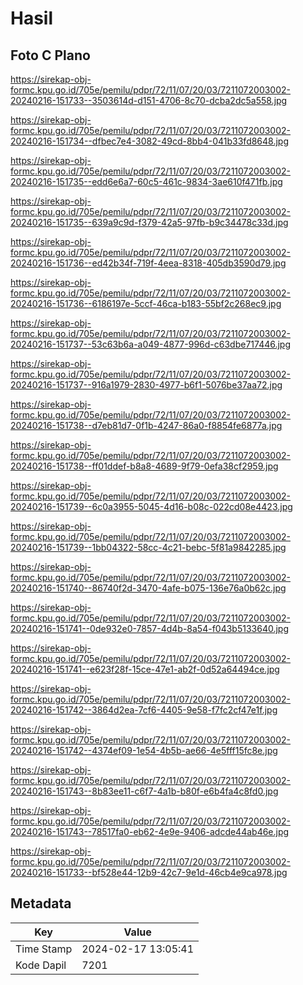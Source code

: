 # Hasil

## Foto C Plano

https://sirekap-obj-formc.kpu.go.id/705e/pemilu/pdpr/72/11/07/20/03/7211072003002-20240216-151733--3503614d-d151-4706-8c70-dcba2dc5a558.jpg

https://sirekap-obj-formc.kpu.go.id/705e/pemilu/pdpr/72/11/07/20/03/7211072003002-20240216-151734--dfbec7e4-3082-49cd-8bb4-041b33fd8648.jpg

https://sirekap-obj-formc.kpu.go.id/705e/pemilu/pdpr/72/11/07/20/03/7211072003002-20240216-151735--edd6e6a7-60c5-461c-9834-3ae610f471fb.jpg

https://sirekap-obj-formc.kpu.go.id/705e/pemilu/pdpr/72/11/07/20/03/7211072003002-20240216-151735--639a9c9d-f379-42a5-97fb-b9c34478c33d.jpg

https://sirekap-obj-formc.kpu.go.id/705e/pemilu/pdpr/72/11/07/20/03/7211072003002-20240216-151736--ed42b34f-719f-4eea-8318-405db3590d79.jpg

https://sirekap-obj-formc.kpu.go.id/705e/pemilu/pdpr/72/11/07/20/03/7211072003002-20240216-151736--6186197e-5ccf-46ca-b183-55bf2c268ec9.jpg

https://sirekap-obj-formc.kpu.go.id/705e/pemilu/pdpr/72/11/07/20/03/7211072003002-20240216-151737--53c63b6a-a049-4877-996d-c63dbe717446.jpg

https://sirekap-obj-formc.kpu.go.id/705e/pemilu/pdpr/72/11/07/20/03/7211072003002-20240216-151737--916a1979-2830-4977-b6f1-5076be37aa72.jpg

https://sirekap-obj-formc.kpu.go.id/705e/pemilu/pdpr/72/11/07/20/03/7211072003002-20240216-151738--d7eb81d7-0f1b-4247-86a0-f8854fe6877a.jpg

https://sirekap-obj-formc.kpu.go.id/705e/pemilu/pdpr/72/11/07/20/03/7211072003002-20240216-151738--ff01ddef-b8a8-4689-9f79-0efa38cf2959.jpg

https://sirekap-obj-formc.kpu.go.id/705e/pemilu/pdpr/72/11/07/20/03/7211072003002-20240216-151739--6c0a3955-5045-4d16-b08c-022cd08e4423.jpg

https://sirekap-obj-formc.kpu.go.id/705e/pemilu/pdpr/72/11/07/20/03/7211072003002-20240216-151739--1bb04322-58cc-4c21-bebc-5f81a9842285.jpg

https://sirekap-obj-formc.kpu.go.id/705e/pemilu/pdpr/72/11/07/20/03/7211072003002-20240216-151740--86740f2d-3470-4afe-b075-136e76a0b62c.jpg

https://sirekap-obj-formc.kpu.go.id/705e/pemilu/pdpr/72/11/07/20/03/7211072003002-20240216-151741--0de932e0-7857-4d4b-8a54-f043b5133640.jpg

https://sirekap-obj-formc.kpu.go.id/705e/pemilu/pdpr/72/11/07/20/03/7211072003002-20240216-151741--e623f28f-15ce-47e1-ab2f-0d52a64494ce.jpg

https://sirekap-obj-formc.kpu.go.id/705e/pemilu/pdpr/72/11/07/20/03/7211072003002-20240216-151742--3864d2ea-7cf6-4405-9e58-f7fc2cf47e1f.jpg

https://sirekap-obj-formc.kpu.go.id/705e/pemilu/pdpr/72/11/07/20/03/7211072003002-20240216-151742--4374ef09-1e54-4b5b-ae66-4e5fff15fc8e.jpg

https://sirekap-obj-formc.kpu.go.id/705e/pemilu/pdpr/72/11/07/20/03/7211072003002-20240216-151743--8b83ee11-c6f7-4a1b-b80f-e6b4fa4c8fd0.jpg

https://sirekap-obj-formc.kpu.go.id/705e/pemilu/pdpr/72/11/07/20/03/7211072003002-20240216-151743--78517fa0-eb62-4e9e-9406-adcde44ab46e.jpg

https://sirekap-obj-formc.kpu.go.id/705e/pemilu/pdpr/72/11/07/20/03/7211072003002-20240216-151733--bf528e44-12b9-42c7-9e1d-46cb4e9ca978.jpg


## Metadata

| Key        | Value               |
| ---------- | ------------------- |
| Time Stamp | 2024-02-17 13:05:41 |
| Kode Dapil | 7201                |



